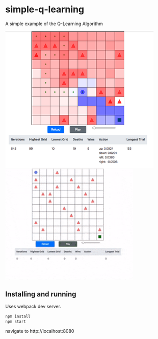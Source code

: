 # simple-q-learning
A simple example of the Q-Learning Algorithm

<img src="https://raw.githubusercontent.com/zackpudil/simple-q-learning/master/screenshot.png" width="465" /> <img src="https://raw.githubusercontent.com/zackpudil/simple-q-learning/master/screencap.gif" width="400" />

## Installing and running
Uses webpack dev server.
```
npm install
npm start
```
navigate to http://localhost:8080
